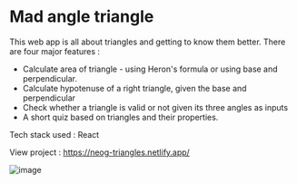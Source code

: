 # Mad angle triangle

This web app is all about triangles and getting to know them better. There are four major features :
- Calculate area of triangle - using Heron's formula or using base and perpendicular.
- Calculate hypotenuse of a right triangle, given the base and perpendicular
- Check whether a triangle is valid or not given its three angles as inputs
- A short quiz based on triangles and their properties.

Tech stack used : React

View project : https://neog-triangles.netlify.app/

![image](https://user-images.githubusercontent.com/30795425/133666953-f322b9be-105b-4c84-8180-6e8b9ff47481.png)
